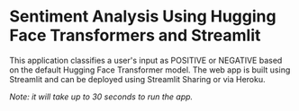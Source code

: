 # Sentiment Analysis Using Hugging Face Transformers and Streamlit
 This application classifies a user's input as POSITIVE or NEGATIVE based on the default Hugging Face Transformer model. The web app is built using Streamlit and can be deployed using Streamlit Sharing or via Heroku.
 

*Note: it will take up to 30 seconds to run the app.*


